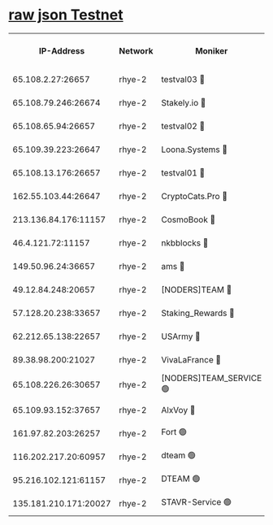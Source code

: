 
[raw json Testnet](https://rpc-check.quickt.stavr.tech/quickt/rpc-quickt-result.json)
=


<table><tr><th>IP-Address</th><th>Network</th><th>Moniker</th><th>Latest Block Height</th><th>Earliest Block Height</th><th>Catching Up</th><th>Tx Index</th><th>Voting Power</th><th>Scan Time</th></tr><tr><td>65.108.2.27:26657</td><td>rhye-2</td><td>testval03 🔴</td><td>625677</td><td>1</td><td>False</td><td>on</td><td>11002050</td><td>2024-02-02T18:32:00.693981463UTC</td></tr><tr><td>65.108.79.246:26674</td><td>rhye-2</td><td>Stakely.io 🔴</td><td>625678</td><td>1</td><td>False</td><td>on</td><td>10010</td><td>2024-02-02T18:32:05.143915480UTC</td></tr><tr><td>65.108.65.94:26657</td><td>rhye-2</td><td>testval02 🔴</td><td>625678</td><td>1</td><td>False</td><td>on</td><td>11002050</td><td>2024-02-02T18:32:07.898101947UTC</td></tr><tr><td>65.109.39.223:26647</td><td>rhye-2</td><td>Loona.Systems 🔴</td><td>625679</td><td>1</td><td>False</td><td>off</td><td>86949</td><td>2024-02-02T18:32:10.880527945UTC</td></tr><tr><td>65.108.13.176:26657</td><td>rhye-2</td><td>testval01 🔴</td><td>625679</td><td>1</td><td>False</td><td>on</td><td>13082010</td><td>2024-02-02T18:32:11.687880587UTC</td></tr><tr><td>162.55.103.44:26647</td><td>rhye-2</td><td>CryptoCats.Pro 🔴</td><td>625684</td><td>1</td><td>False</td><td>off</td><td>9999</td><td>2024-02-02T18:32:42.149799309UTC</td></tr><tr><td>213.136.84.176:11157</td><td>rhye-2</td><td>CosmoBook 🔴</td><td>625683</td><td>65301</td><td>False</td><td>off</td><td>1528057</td><td>2024-02-02T18:32:35.716501110UTC</td></tr><tr><td>46.4.121.72:11157</td><td>rhye-2</td><td>nkbblocks 🔴</td><td>625675</td><td>70101</td><td>False</td><td>off</td><td>81491</td><td>2024-02-02T18:31:52.498751015UTC</td></tr><tr><td>149.50.96.24:36657</td><td>rhye-2</td><td>ams 🔴</td><td>625681</td><td>133501</td><td>False</td><td>on</td><td>10786</td><td>2024-02-02T18:32:25.206973285UTC</td></tr><tr><td>49.12.84.248:20657</td><td>rhye-2</td><td>[NODERS]TEAM 🔴</td><td>625681</td><td>146001</td><td>False</td><td>on</td><td>59690</td><td>2024-02-02T18:32:22.669911683UTC</td></tr><tr><td>57.128.20.238:33657</td><td>rhye-2</td><td>Staking_Rewards 🔴</td><td>625679</td><td>149101</td><td>False</td><td>on</td><td>9900</td><td>2024-02-02T18:32:10.437905867UTC</td></tr><tr><td>62.212.65.138:22657</td><td>rhye-2</td><td>USArmy 🔴</td><td>563100</td><td>198001</td><td>False</td><td>on</td><td>59069</td><td>2024-02-02T18:31:59.863605354UTC</td></tr><tr><td>89.38.98.200:21027</td><td>rhye-2</td><td>VivaLaFrance 🔴</td><td>625676</td><td>220501</td><td>False</td><td>off</td><td>10000</td><td>2024-02-02T18:31:54.864862227UTC</td></tr><tr><td>65.108.226.26:30657</td><td>rhye-2</td><td>[NODERS]TEAM_SERVICE 🟢</td><td>625679</td><td>241501</td><td>False</td><td>on</td><td>0</td><td>2024-02-02T18:32:11.332520212UTC</td></tr><tr><td>65.109.93.152:37657</td><td>rhye-2</td><td>AlxVoy 🔴</td><td>625676</td><td>315173</td><td>False</td><td>on</td><td>143351</td><td>2024-02-02T18:31:57.361869368UTC</td></tr><tr><td>161.97.82.203:26257</td><td>rhye-2</td><td>Fort 🟢</td><td>563100</td><td>330438</td><td>False</td><td>on</td><td>0</td><td>2024-02-02T18:31:52.214538769UTC</td></tr><tr><td>116.202.217.20:60957</td><td>rhye-2</td><td>dteam 🟢</td><td>625678</td><td>421794</td><td>False</td><td>on</td><td>0</td><td>2024-02-02T18:32:08.135717139UTC</td></tr><tr><td>95.216.102.121:61157</td><td>rhye-2</td><td>DTEAM 🟢</td><td>612034</td><td>611001</td><td>False</td><td>on</td><td>0</td><td>2024-02-02T18:32:05.484742418UTC</td></tr><tr><td>135.181.210.171:20027</td><td>rhye-2</td><td>STAVR-Service 🟢</td><td>625680</td><td>622501</td><td>False</td><td>on</td><td>0</td><td>2024-02-02T18:32:20.296478539UTC</td></tr></table>